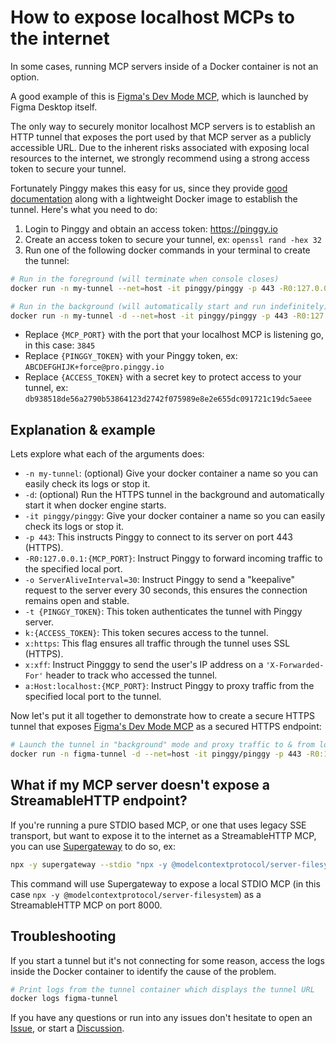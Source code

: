 # How to expose localhost MCPs to the internet

In some cases, running MCP servers inside of a Docker container is not an option.

A good example of this is [Figma's Dev Mode MCP](https://help.figma.com/hc/en-us/articles/32132100833559-Guide-to-the-Dev-Mode-MCP-Server), which is launched by Figma Desktop itself.

The only way to securely monitor localhost MCP servers is to establish an HTTP tunnel that exposes the port used by that MCP server as a publicly accessible URL. Due to the inherent risks associated with exposing local resources to the internet, we strongly recommend using a strong access token to secure your tunnel.

Fortunately Pinggy makes this easy for us, since they provide [good documentation](https://pinggy.io/docs/) along with a lightweight Docker image to establish the tunnel. Here's what you need to do:

1. Login to Pinggy and obtain an access token: https://pinggy.io
2. Create an access token to secure your tunnel, ex: `openssl rand -hex 32`
3. Run one of the following docker commands in your terminal to create the tunnel: 


```bash
# Run in the foreground (will terminate when console closes)
docker run -n my-tunnel --net=host -it pinggy/pinggy -p 443 -R0:127.0.0.1:{MCP_PORT} -o ServerAliveInterval=30 -t {PINGGY_TOKEN} k:{ACCESS_TOKEN} x:https x:xff a:Host:localhost:{MCP_PORT}

# Run in the background (will automatically start and run indefinitely)
docker run -n my-tunnel -d --net=host -it pinggy/pinggy -p 443 -R0:127.0.0.1:{MCP_PORT} -o ServerAliveInterval=30 -t {PINGGY_TOKEN} k:{ACCESS_TOKEN} x:https x:xff a:Host:localhost:{MCP_PORT}
```

- Replace `{MCP_PORT}` with the port that your localhost MCP is listening go, in this case: `3845`
- Replace `{PINGGY_TOKEN}` with your Pinggy token, ex: `ABCDEFGHIJK+force@pro.pinggy.io`
- Replace `{ACCESS_TOKEN}` with a secret key to protect access to your tunnel, ex: `db938518de56a2790b53864123d2742f075989e8e2e655dc091721c19dc5aeee`

## Explanation & example

Lets explore what each of the arguments does:

- `-n my-tunnel`: (optional) Give your docker container a name so you can easily check its logs or stop it.
- `-d`: (optional) Run the HTTPS tunnel in the background and automatically start it when docker engine starts.
- `-it pinggy/pinggy`: Give your docker container a name so you can easily check its logs or stop it.
- `-p 443`: This instructs Pinggy to connect to its server on port 443 (HTTPS).
- `-R0:127.0.0.1:{MCP_PORT}`: Instruct Pinggy to forward incoming traffic to the specified local port.
- `-o ServerAliveInterval=30`:  Instruct Pinggy to send a "keepalive" request to the server every 30 seconds, this ensures the connection remains open and stable.
- `-t {PINGGY_TOKEN}`: This token authenticates the tunnel with Pinggy server.
- `k:{ACCESS_TOKEN}`: This token secures access to the tunnel.
- `x:https`: This flag ensures all traffic through the tunnel uses SSL (HTTPS).
- `x:xff`: Instruct Pingggy to send the user's IP address on a `'X-Forwarded-For'` header to track who accessed the tunnel.
- `a:Host:localhost:{MCP_PORT}`: Instruct Pinggy to proxy traffic from the specified local port to the tunnel.

Now let's put it all together to demonstrate how to create a secure HTTPS tunnel that exposes [Figma's Dev Mode MCP](https://help.figma.com/hc/en-us/articles/32132100833559-Guide-to-the-Dev-Mode-MCP-Server) as a secured HTTPS endpoint:

```bash
# Launch the tunnel in "background" mode and proxy traffic to & from localhost:3845
docker run -n figma-tunnel -d --net=host -it pinggy/pinggy -p 443 -R0:127.0.0.1:3845 -o ServerAliveInterval=30 -t ABCDEFGHIJK+force@pro.pinggy.io k:db938518de56a2790b53864123d2742f075989e8e2e655dc091721c19dc5aeee x:https x:xff a:Host:localhost:3845
```

## What if my MCP server doesn't expose a StreamableHTTP endpoint?

If you're running a pure STDIO based MCP, or one that uses legacy SSE transport, but want to expose it to the internet as a StreamableHTTP MCP, you can use [Supergateway](https://github.com/supercorp-ai/supergateway) to do so, ex:

```bash
npx -y supergateway --stdio "npx -y @modelcontextprotocol/server-filesystem" --outputTransport streamableHttp --port 8000
```

This command will use Supergateway to expose a local STDIO MCP (in this case `npx -y @modelcontextprotocol/server-filesystem`) as a StreamableHTTP MCP on port 8000.

## Troubleshooting

If you start a tunnel but it's not connecting for some reason, access the logs inside the Docker container to identify the cause of the problem.

```bash
# Print logs from the tunnel container which displays the tunnel URL
docker logs figma-tunnel
```

If you have any questions or run into any issues don't hesitate to open an [Issue](https://github.com/MCP-Manager/MCP-Checklists/issues), or start a [Discussion](https://github.com/MCP-Manager/MCP-Checklists/discussions).
